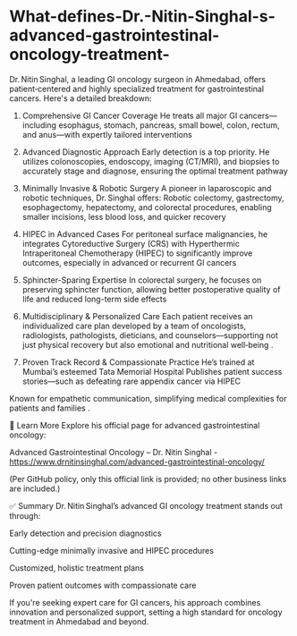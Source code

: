# What-defines-Dr.-Nitin-Singhal-s-advanced-gastrointestinal-oncology-treatment-
Dr. Nitin Singhal, a leading GI oncology surgeon in Ahmedabad, offers patient‑centered and highly specialized treatment for gastrointestinal cancers. Here's a detailed breakdown:

1. Comprehensive GI Cancer Coverage
He treats all major GI cancers—including esophagus, stomach, pancreas, small bowel, colon, rectum, and anus—with expertly tailored interventions 

2. Advanced Diagnostic Approach
Early detection is a top priority. He utilizes colonoscopies, endoscopy, imaging (CT/MRI), and biopsies to accurately stage and diagnose, ensuring the optimal treatment pathway 

3. Minimally Invasive & Robotic Surgery
A pioneer in laparoscopic and robotic techniques, Dr. Singhal offers:
Robotic colectomy, gastrectomy, esophagectomy, hepatectomy, and colorectal procedures, enabling smaller incisions, less blood loss, and quicker recovery

4. HIPEC in Advanced Cases
For peritoneal surface malignancies, he integrates Cytoreductive Surgery (CRS) with Hyperthermic Intraperitoneal Chemotherapy (HIPEC) to significantly improve outcomes, especially in advanced or recurrent GI cancers 

5. Sphincter-Sparing Expertise
In colorectal surgery, he focuses on preserving sphincter function, allowing better postoperative quality of life and reduced long-term side effects

7. Multidisciplinary & Personalized Care
Each patient receives an individualized care plan developed by a team of oncologists, radiologists, pathologists, dieticians, and counselors—supporting not just physical recovery but also emotional and nutritional well‑being .

8. Proven Track Record & Compassionate Practice
He’s trained at Mumbai’s esteemed Tata Memorial Hospital 
Publishes patient success stories—such as defeating rare appendix cancer via HIPEC 

Known for empathetic communication, simplifying medical complexities for patients and families .

🔗 Learn More
Explore his official page for advanced gastrointestinal oncology:

Advanced Gastrointestinal Oncology – Dr. Nitin Singhal - https://www.drnitinsinghal.com/advanced-gastrointestinal-oncology/

(Per GitHub policy, only this official link is provided; no other business links are included.)

✅ Summary
Dr. Nitin Singhal’s advanced GI oncology treatment stands out through:

Early detection and precision diagnostics

Cutting-edge minimally invasive and HIPEC procedures

Customized, holistic treatment plans

Proven patient outcomes with compassionate care

If you're seeking expert care for GI cancers, his approach combines innovation and personalized support, setting a high standard for oncology treatment in Ahmedabad and beyond.

